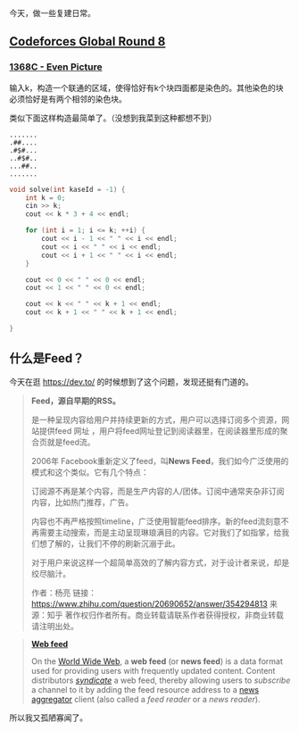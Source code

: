 今天，做一些复建日常。

## [Codeforces Global Round 8](https://codeforces.com/contest/1368)

### [1368C - Even Picture](https://codeforces.com/contest/1368/problem/C)

输入k，构造一个联通的区域，使得恰好有k个块四面都是染色的。其他染色的块必须恰好是有两个相邻的染色块。

类似下面这样构造最简单了。（没想到我菜到这种都想不到）

```text
.......
.##....
.#$#...
..#$#..
...##..
.......
```

```cpp
void solve(int kaseId = -1) {
    int k = 0;
    cin >> k;
    cout << k * 3 + 4 << endl;

    for (int i = 1; i <= k; ++i) {
        cout << i - 1 << " " << i << endl;
        cout << i << " " << i << endl;
        cout << i + 1 << " " << i << endl;
    }

    cout << 0 << " " << 0 << endl;
    cout << 1 << " " << 0 << endl;

    cout << k << " " << k + 1 << endl;
    cout << k + 1 << " " << k + 1 << endl;

}
```

## 什么是Feed？

今天在逛 https://dev.to/ 的时候想到了这个问题，发现还挺有门道的。

>**Feed，源自早期的RSS。**
>
>是一种呈现内容给用户并持续更新的方式，用户可以选择订阅多个资源，网站提供feed 网址 ，用户将feed网址登记到阅读器里，在阅读器里形成的聚合页就是feed流。
>
>2006年 Facebook重新定义了feed，叫**News Feed**，我们如今广泛使用的模式和这个类似。它有几个特点：
>
>订阅源不再是某个内容，而是生产内容的人/团体。订阅中通常夹杂非订阅内容，比如热门推荐，广告。
>
>内容也不再严格按照timeline，广泛使用智能feed排序。新的feed流刻意不再需要主动搜索，而是主动呈现琳琅满目的内容。它对我们了如指掌，给我们想了解的，让我们不停的刷新沉溺于此。
>
>对于用户来说这样一个超简单高效的了解内容方式，对于设计者来说，却是绞尽脑汁。
>
>
>
>作者：杨亮
>链接：https://www.zhihu.com/question/20690652/answer/354294813
>来源：知乎
>著作权归作者所有。商业转载请联系作者获得授权，非商业转载请注明出处。


>**[Web feed](https://en.wikipedia.org/wiki/Web_feed)**
>
>On the [World Wide Web](https://en.wikipedia.org/wiki/World_Wide_Web), a **web feed** (or **news feed**) is a data format used for providing users with frequently updated content. Content distributors *[syndicate](https://en.wikipedia.org/wiki/Web_syndication)* a web feed, thereby allowing users to *subscribe* a channel to it by adding the feed resource address to a [news aggregator](https://en.wikipedia.org/wiki/News_aggregator) client (also called a *feed reader* or a *news reader*). 

所以我又孤陋寡闻了。